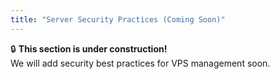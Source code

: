 ```yaml
---
title: "Server Security Practices (Coming Soon)"
---
```


🔒 **This section is under construction!**  
We will add security best practices for VPS management soon.
